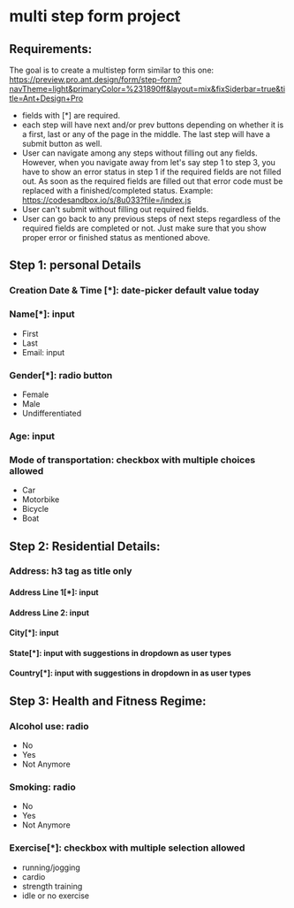 # multi step form project

## Requirements:

The goal is to create a multistep form similar to this one: https://preview.pro.ant.design/form/step-form?navTheme=light&primaryColor=%231890ff&layout=mix&fixSiderbar=true&title=Ant+Design+Pro

- fields with [*] are required.
- each step will have next and/or prev buttons depending on whether it is a first, last or any of the page in the middle. The last step will have a submit button as well.
- User can navigate among any steps without filling out any fields. However, when you navigate away from let's say step 1 to step 3, you have to show an error status in step 1 if the required fields are not filled out. As soon as the required fields are filled out that error code must be replaced with a finished/completed status. Example: https://codesandbox.io/s/8u033?file=/index.js
- User can't submit without filling out required fields.
- User can go back to any previous steps of next steps regardless of the required fields are completed or not. Just make sure that you show proper error or finished status as mentioned above.

## Step 1: personal Details

### Creation Date & Time [*]: date-picker default value today

### Name[*]: input

- First
- Last
- Email: input

### Gender[*]: radio button

- Female
- Male
- Undifferentiated

### Age: input

### Mode of transportation: checkbox with multiple choices allowed

- Car
- Motorbike
- Bicycle
- Boat

## Step 2: Residential Details:

### Address: h3 tag as title only

#### Address Line 1[*]: input

#### Address Line 2: input

#### City[*]: input

#### State[*]: input with suggestions in dropdown as user types

#### Country[*]: input with suggestions in dropdown in as user types

## Step 3: Health and Fitness Regime:

### Alcohol use: radio

- No
- Yes
- Not Anymore

### Smoking: radio

- No
- Yes
- Not Anymore

### Exercise[*]: checkbox with multiple selection allowed

- running/jogging
- cardio
- strength training
- idle or no exercise

